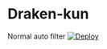 # Draken-kun
Normal auto filter
[![Deploy](https://www.herokucdn.com/deploy/button.svg)](https://heroku.com/deploy?template=https://github.com/DetectivSakaido/Draken-kun.git)
